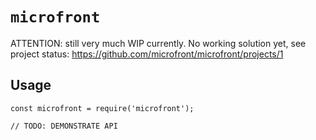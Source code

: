 # `microfront`

ATTENTION: still very much WIP currently. No working solution yet, see project status:
https://github.com/microfront/microfront/projects/1

## Usage

```
const microfront = require('microfront');

// TODO: DEMONSTRATE API
```
